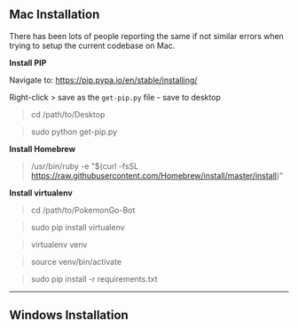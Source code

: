 ## Mac Installation
There has been lots of people reporting the same if not similar errors when trying to setup the current codebase on Mac.

**Install PIP**

Navigate to: https://pip.pypa.io/en/stable/installing/

Right-click > save as the `get-pip.py` file - save to desktop

> cd /path/to/Desktop

> sudo python get-pip.py

**Install Homebrew**

> /usr/bin/ruby -e "$(curl -fsSL https://raw.githubusercontent.com/Homebrew/install/master/install)"


**Install virtualenv**
> cd /path/to/PokemonGo-Bot

> sudo pip install virtualenv

> virtualenv venv

> source venv/bin/activate

> sudo pip install -r requirements.txt


***

## Windows Installation